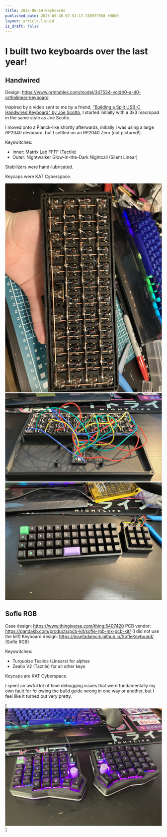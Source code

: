 ```yaml
---
title: 2025-06-19-keyboards
published_date: 2025-06-20 07:53:17.789977958 +0000
layout: article.liquid
is_draft: false
---
```

# I built two keyboards over the last year!


## Handwired

Design: https://www.printables.com/model/347534-void40-a-40-ortholinear-keyboard

Inspired by a video sent to me by a friend, ["Building a Split USB-C Handwired Keyboard" by Joe Scotto](https://youtu.be/PDguuYMG0IQ), I started initially with a 3x3 macropad in the same style as Joe Scotto.

I moved onto a Planck-like shortly afterwards, initially I was using a large RP2040 devboard, but I settled on an RP2040 Zero (not pictured!).

Keyswitches:
* Inner: Matrix Lab FFFF (Tactile)
* Outer: Nightwalker Glow-in-the-Dark Nightcall (Silent Linear)

Stabilizers were hand-lubricated.

Keycaps were KAT Cyberspace.

[![The matrix of the keyboard](handwire-keyboard-matrix.jpg)](handwire-keyboard-matrix.jpg)
[![The wiring of the matrix and mcu of the keyboard](handwire-keyboard-mcu.jpg)](handwire-keyboard-mcu.jpg)
[![The finished keyboard](handwire-keyboard.jpg)](handwire-keyboard.jpg)

## Sofle RGB

Case design: https://www.thingiverse.com/thing:5407420
PCB vendor: https://pandakb.com/products/pcb-kit/sofle-rgb-mx-pcb-kit/ (I did not use the kit!)
Keyboard design: https://josefadamcik.github.io/SofleKeyboard/ (Sofle RGB)

Keyswitches:
* Turquoise Tealios (Linears) for alphas
* Zealio V2 (Tactile) for all other keys

Keycaps are KAT Cyberspace.

I spent an awful lot of time debugging issues that were fundamentally my own fault for following the build guide wrong in one way or another, but I feel like it turned out very pretty.

[![Sofle RGB](sofle-rgb-finished.jpg)]
